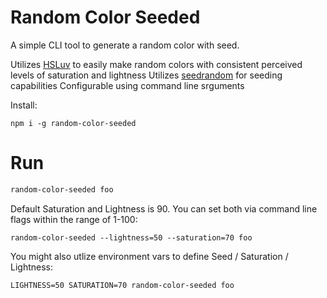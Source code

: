 # Random Color Seeded

A simple CLI tool to generate a random color with seed.

Utilizes [HSLuv](http://www.hsluv.org/) to easily make random colors with consistent perceived levels of saturation and lightness 
Utilizes [seedrandom](https://github.com/davidbau/seedrandom) for seeding capabilities
Configurable using command line srguments

Install:

```
npm i -g random-color-seeded
``` 


# Run

```bash
random-color-seeded foo
```

Default Saturation and Lightness is 90. You can set both via command line flags within the range of 1-100:

```
random-color-seeded --lightness=50 --saturation=70 foo
```

You might also utlize environment vars to define Seed / Saturation / Lightness:

```
LIGHTNESS=50 SATURATION=70 random-color-seeded foo
```
